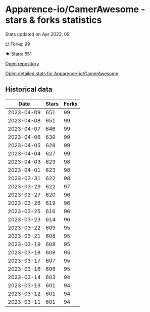 # Apparence-io/CamerAwesome - stars & forks statistics

Stats updated on Apr 2023, 09

☋ Forks: 99

★ Stars: 651

[Open repository](https://github.com/Apparence-io/CamerAwesome)

[Open detailed stats for Apparence-io/CamerAwesome](https://reviewgithub.com/rep/Apparence-io/CamerAwesome)

## Historical data
| Date | Stars | Forks |
|------|-------|-------|
| 2023-04-09 | 651 | 99 | 
| 2023-04-08 | 651 | 99 | 
| 2023-04-07 | 646 | 99 | 
| 2023-04-06 | 639 | 99 | 
| 2023-04-05 | 628 | 99 | 
| 2023-04-04 | 627 | 99 | 
| 2023-04-03 | 623 | 98 | 
| 2023-04-01 | 623 | 98 | 
| 2023-03-31 | 622 | 98 | 
| 2023-03-29 | 622 | 97 | 
| 2023-03-27 | 620 | 96 | 
| 2023-03-26 | 619 | 96 | 
| 2023-03-25 | 616 | 96 | 
| 2023-03-23 | 614 | 96 | 
| 2023-03-22 | 609 | 95 | 
| 2023-03-21 | 608 | 95 | 
| 2023-03-19 | 608 | 95 | 
| 2023-03-18 | 608 | 95 | 
| 2023-03-17 | 607 | 95 | 
| 2023-03-16 | 606 | 95 | 
| 2023-03-14 | 603 | 94 | 
| 2023-03-13 | 601 | 94 | 
| 2023-03-12 | 601 | 94 | 
| 2023-03-11 | 601 | 94 | 

